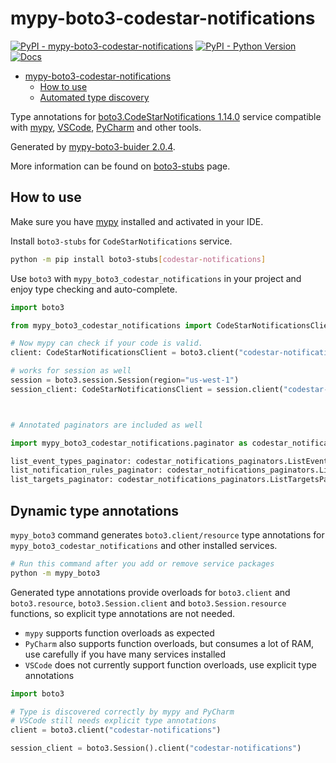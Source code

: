 # mypy-boto3-codestar-notifications

[![PyPI - mypy-boto3-codestar-notifications](https://img.shields.io/pypi/v/mypy-boto3-codestar-notifications.svg?color=blue)](https://pypi.org/project/mypy-boto3-codestar-notifications)
[![PyPI - Python Version](https://img.shields.io/pypi/pyversions/mypy-boto3-codestar-notifications.svg?color=blue)](https://pypi.org/project/mypy-boto3-codestar-notifications)
[![Docs](https://img.shields.io/readthedocs/mypy-boto3-builder.svg?color=blue)](https://mypy-boto3-builder.readthedocs.io/)

- [mypy-boto3-codestar-notifications](#mypy-boto3-codestar-notifications)
  - [How to use](#how-to-use)
  - [Automated type discovery](#automated-type-discovery)

Type annotations for
[boto3.CodeStarNotifications 1.14.0](https://boto3.amazonaws.com/v1/documentation/api/1.14.0/reference/services/codestar-notifications.html#CodeStarNotifications) service
compatible with [mypy](https://github.com/python/mypy), [VSCode](https://code.visualstudio.com/),
[PyCharm](https://www.jetbrains.com/pycharm/) and other tools.

Generated by [mypy-boto3-buider 2.0.4](https://github.com/vemel/mypy_boto3_builder).

More information can be found on [boto3-stubs](https://pypi.org/project/boto3-stubs/) page.

## How to use

Make sure you have [mypy](https://github.com/python/mypy) installed and activated in your IDE.

Install `boto3-stubs` for `CodeStarNotifications` service.

```bash
python -m pip install boto3-stubs[codestar-notifications]
```

Use `boto3` with `mypy_boto3_codestar_notifications` in your project and enjoy type checking and auto-complete.

```python
import boto3

from mypy_boto3_codestar_notifications import CodeStarNotificationsClient

# Now mypy can check if your code is valid.
client: CodeStarNotificationsClient = boto3.client("codestar-notifications")

# works for session as well
session = boto3.session.Session(region="us-west-1")
session_client: CodeStarNotificationsClient = session.client("codestar-notifications")



# Annotated paginators are included as well

import mypy_boto3_codestar_notifications.paginator as codestar_notifications_paginators

list_event_types_paginator: codestar_notifications_paginators.ListEventTypesPaginator = client.get_paginator("list_event_types")
list_notification_rules_paginator: codestar_notifications_paginators.ListNotificationRulesPaginator = client.get_paginator("list_notification_rules")
list_targets_paginator: codestar_notifications_paginators.ListTargetsPaginator = client.get_paginator("list_targets")
```

## Dynamic type annotations

`mypy_boto3` command generates `boto3.client/resource` type annotations for
`mypy_boto3_codestar_notifications` and other installed services.

```bash
# Run this command after you add or remove service packages
python -m mypy_boto3
```

Generated type annotations provide overloads for `boto3.client` and `boto3.resource`,
`boto3.Session.client` and `boto3.Session.resource` functions,
so explicit type annotations are not needed.

- `mypy` supports function overloads as expected
- `PyCharm` also supports function overloads, but consumes a lot of RAM, use carefully if you have many services installed
- `VSCode` does not currently support function overloads, use explicit type annotations

```python
import boto3

# Type is discovered correctly by mypy and PyCharm
# VSCode still needs explicit type annotations
client = boto3.client("codestar-notifications")

session_client = boto3.Session().client("codestar-notifications")
```